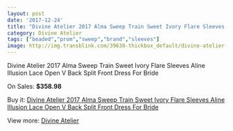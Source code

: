 ```yaml
---
layout: post
date: '2017-12-24'
title: "Divine Atelier 2017 Alma Sweep Train Sweet Ivory Flare Sleeves Aline Illusion Lace Open V Back Split Front Dress For Bride"
category: Divine Atelier
tags: ["beaded","prom","sweep","brand","sleeves"]
image: http://img.transblink.com/39638-thickbox_default/divine-atelier-2017-alma-sweep-train-sweet-ivory-flare-sleeves-aline-illusion-lace-open-v-back-split-front-dress-for-bride.jpg
---
```

Divine Atelier 2017 Alma Sweep Train Sweet Ivory Flare Sleeves Aline Illusion Lace Open V Back Split Front Dress For Bride

On Sales: **$358.98**
<a href="https://www.transblink.com/en/divine-atelier/12388-divine-atelier-2017-alma-sweep-train-sweet-ivory-flare-sleeves-aline-illusion-lace-open-v-back-split-front-dress-for-bride.html"><amp-img layout="responsive" width="600" height="600" src="//img.transblink.com/39638-thickbox_default/divine-atelier-2017-alma-sweep-train-sweet-ivory-flare-sleeves-aline-illusion-lace-open-v-back-split-front-dress-for-bride.jpg" alt="Divine Atelier 2017 Alma Sweep Train Sweet Ivory Flare Sleeves Aline Illusion Lace Open V Back Split Front Dress For Bride 0" /></a>
<a href="https://www.transblink.com/en/divine-atelier/12388-divine-atelier-2017-alma-sweep-train-sweet-ivory-flare-sleeves-aline-illusion-lace-open-v-back-split-front-dress-for-bride.html"><amp-img layout="responsive" width="600" height="600" src="//img.transblink.com/39646-thickbox_default/divine-atelier-2017-alma-sweep-train-sweet-ivory-flare-sleeves-aline-illusion-lace-open-v-back-split-front-dress-for-bride.jpg" alt="Divine Atelier 2017 Alma Sweep Train Sweet Ivory Flare Sleeves Aline Illusion Lace Open V Back Split Front Dress For Bride 1" /></a>
<a href="https://www.transblink.com/en/divine-atelier/12388-divine-atelier-2017-alma-sweep-train-sweet-ivory-flare-sleeves-aline-illusion-lace-open-v-back-split-front-dress-for-bride.html"><amp-img layout="responsive" width="600" height="600" src="//img.transblink.com/39645-thickbox_default/divine-atelier-2017-alma-sweep-train-sweet-ivory-flare-sleeves-aline-illusion-lace-open-v-back-split-front-dress-for-bride.jpg" alt="Divine Atelier 2017 Alma Sweep Train Sweet Ivory Flare Sleeves Aline Illusion Lace Open V Back Split Front Dress For Bride 2" /></a>
<a href="https://www.transblink.com/en/divine-atelier/12388-divine-atelier-2017-alma-sweep-train-sweet-ivory-flare-sleeves-aline-illusion-lace-open-v-back-split-front-dress-for-bride.html"><amp-img layout="responsive" width="600" height="600" src="//img.transblink.com/39644-thickbox_default/divine-atelier-2017-alma-sweep-train-sweet-ivory-flare-sleeves-aline-illusion-lace-open-v-back-split-front-dress-for-bride.jpg" alt="Divine Atelier 2017 Alma Sweep Train Sweet Ivory Flare Sleeves Aline Illusion Lace Open V Back Split Front Dress For Bride 3" /></a>
<a href="https://www.transblink.com/en/divine-atelier/12388-divine-atelier-2017-alma-sweep-train-sweet-ivory-flare-sleeves-aline-illusion-lace-open-v-back-split-front-dress-for-bride.html"><amp-img layout="responsive" width="600" height="600" src="//img.transblink.com/39643-thickbox_default/divine-atelier-2017-alma-sweep-train-sweet-ivory-flare-sleeves-aline-illusion-lace-open-v-back-split-front-dress-for-bride.jpg" alt="Divine Atelier 2017 Alma Sweep Train Sweet Ivory Flare Sleeves Aline Illusion Lace Open V Back Split Front Dress For Bride 4" /></a>
<a href="https://www.transblink.com/en/divine-atelier/12388-divine-atelier-2017-alma-sweep-train-sweet-ivory-flare-sleeves-aline-illusion-lace-open-v-back-split-front-dress-for-bride.html"><amp-img layout="responsive" width="600" height="600" src="//img.transblink.com/39642-thickbox_default/divine-atelier-2017-alma-sweep-train-sweet-ivory-flare-sleeves-aline-illusion-lace-open-v-back-split-front-dress-for-bride.jpg" alt="Divine Atelier 2017 Alma Sweep Train Sweet Ivory Flare Sleeves Aline Illusion Lace Open V Back Split Front Dress For Bride 5" /></a>
<a href="https://www.transblink.com/en/divine-atelier/12388-divine-atelier-2017-alma-sweep-train-sweet-ivory-flare-sleeves-aline-illusion-lace-open-v-back-split-front-dress-for-bride.html"><amp-img layout="responsive" width="600" height="600" src="//img.transblink.com/39641-thickbox_default/divine-atelier-2017-alma-sweep-train-sweet-ivory-flare-sleeves-aline-illusion-lace-open-v-back-split-front-dress-for-bride.jpg" alt="Divine Atelier 2017 Alma Sweep Train Sweet Ivory Flare Sleeves Aline Illusion Lace Open V Back Split Front Dress For Bride 6" /></a>
<a href="https://www.transblink.com/en/divine-atelier/12388-divine-atelier-2017-alma-sweep-train-sweet-ivory-flare-sleeves-aline-illusion-lace-open-v-back-split-front-dress-for-bride.html"><amp-img layout="responsive" width="600" height="600" src="//img.transblink.com/39640-thickbox_default/divine-atelier-2017-alma-sweep-train-sweet-ivory-flare-sleeves-aline-illusion-lace-open-v-back-split-front-dress-for-bride.jpg" alt="Divine Atelier 2017 Alma Sweep Train Sweet Ivory Flare Sleeves Aline Illusion Lace Open V Back Split Front Dress For Bride 7" /></a>
<a href="https://www.transblink.com/en/divine-atelier/12388-divine-atelier-2017-alma-sweep-train-sweet-ivory-flare-sleeves-aline-illusion-lace-open-v-back-split-front-dress-for-bride.html"><amp-img layout="responsive" width="600" height="600" src="//img.transblink.com/39639-thickbox_default/divine-atelier-2017-alma-sweep-train-sweet-ivory-flare-sleeves-aline-illusion-lace-open-v-back-split-front-dress-for-bride.jpg" alt="Divine Atelier 2017 Alma Sweep Train Sweet Ivory Flare Sleeves Aline Illusion Lace Open V Back Split Front Dress For Bride 8" /></a>

Buy it: [Divine Atelier 2017 Alma Sweep Train Sweet Ivory Flare Sleeves Aline Illusion Lace Open V Back Split Front Dress For Bride](https://www.transblink.com/en/divine-atelier/12388-divine-atelier-2017-alma-sweep-train-sweet-ivory-flare-sleeves-aline-illusion-lace-open-v-back-split-front-dress-for-bride.html "Divine Atelier 2017 Alma Sweep Train Sweet Ivory Flare Sleeves Aline Illusion Lace Open V Back Split Front Dress For Bride")

View more: [Divine Atelier](https://www.transblink.com/en/86-divine-atelier "Divine Atelier")